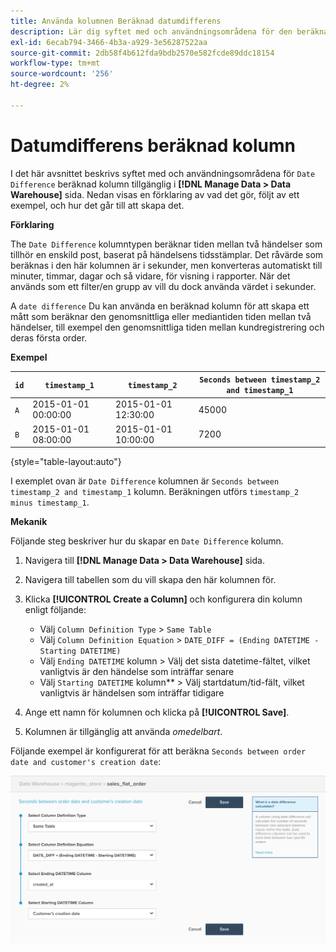 ```yaml
---
title: Använda kolumnen Beräknad datumdifferens
description: Lär dig syftet med och användningsområdena för den beräknade kolumnen Datumdifferens.
exl-id: 6ecab794-3466-4b3a-a929-3e56287522aa
source-git-commit: 2db58f4b612fda9bdb2570e582fcde89ddc18154
workflow-type: tm+mt
source-wordcount: '256'
ht-degree: 2%

---
```


# Datumdifferens beräknad kolumn

I det här avsnittet beskrivs syftet med och användningsområdena för `Date Difference` beräknad kolumn tillgänglig i **[!DNL Manage Data > Data Warehouse]** sida. Nedan visas en förklaring av vad det gör, följt av ett exempel, och hur det går till att skapa det.

**Förklaring**

The `Date Difference` kolumntypen beräknar tiden mellan två händelser som tillhör en enskild post, baserat på händelsens tidsstämplar. Det råvärde som beräknas i den här kolumnen är i sekunder, men konverteras automatiskt till minuter, timmar, dagar och så vidare, för visning i rapporter. När det används som ett filter/en grupp av vill du dock använda värdet i sekunder.

A `date difference` Du kan använda en beräknad kolumn för att skapa ett mått som beräknar den genomsnittliga eller mediantiden tiden mellan två händelser, till exempel den genomsnittliga tiden mellan kundregistrering och deras första order.

**Exempel**

| **`id`** | **`timestamp_1`** | **`timestamp_2`** | **`Seconds between timestamp_2 and timestamp_1`** |
|--- |--- |--- |--- |
| `A` | 2015-01-01 00:00:00 | 2015-01-01 12:30:00 | 45000 |
| `B` | 2015-01-01 08:00:00 | 2015-01-01 10:00:00 | 7200 |

{style="table-layout:auto"}


I exemplet ovan är `Date Difference` kolumnen är `Seconds between timestamp_2 and timestamp_1` kolumn. Beräkningen utförs `timestamp_2 minus timestamp_1`.

**Mekanik**

Följande steg beskriver hur du skapar en `Date Difference` kolumn.

1. Navigera till **[!DNL Manage Data > Data Warehouse]** sida.
1. Navigera till tabellen som du vill skapa den här kolumnen för.
1. Klicka **[!UICONTROL Create a Column]** och konfigurera din kolumn enligt följande:
   * Välj `Column Definition Type` > `Same Table`
   * Välj `Column Definition Equation` > `DATE_DIFF = (Ending DATETIME - Starting DATETIME)`
   * Välj `Ending DATETIME` kolumn > Välj det sista datetime-fältet, vilket vanligtvis är den händelse som inträffar senare
   * Välj `Starting DATETIME` kolumn** > Välj startdatum/tid-fält, vilket vanligtvis är händelsen som inträffar tidigare

1. Ange ett namn för kolumnen och klicka på **[!UICONTROL Save]**.
1. Kolumnen är tillgänglig att använda *omedelbart*.

Följande exempel är konfigurerat för att beräkna `Seconds between order date and customer's creation date`:

![](../../assets/date_diff.png)
